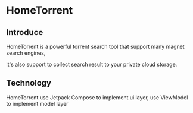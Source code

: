 # HomeTorrent


## Introduce

HomeTorrent is a powerful torrent search tool that support many magnet search engines,

it's also support to collect search result to your private cloud storage.

## Technology

HomeTorrent use Jetpack Compose to implement ui layer, use ViewModel to implement model layer